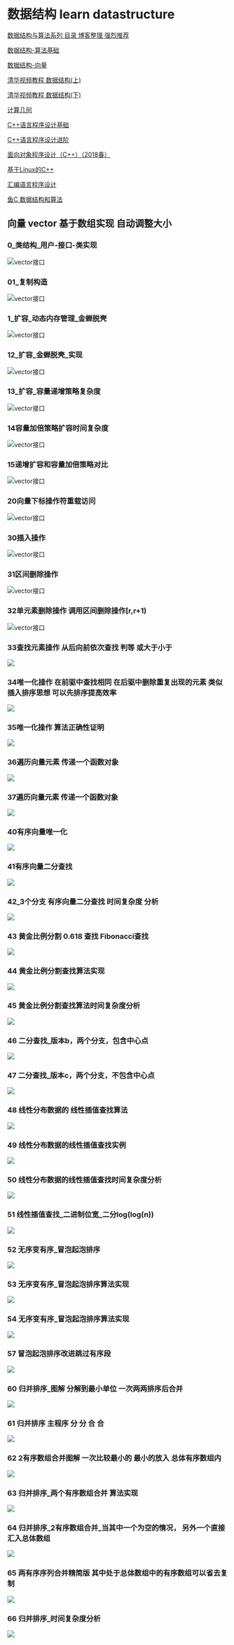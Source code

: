 # 数据结构 learn  datastructure

[数据结构与算法系列 目录 博客整理 强烈推荐](http://www.cnblogs.com/skywang12345/p/3603935.html)


[数据结构-算法基础](http://www.xuetangx.com/courses/course-v1:TsinghuaX+30240184_p1+sp/about)

[数据结构-向量](http://www.xuetangx.com/courses/course-v1:TsinghuaX+30240184_p2+sp/about)

[清华视频教程 数据结构(上)](http://www.xuetangx.com/courses/course-v1:TsinghuaX+30240184+sp/about)

[清华视频教程 数据结构(下)](http://www.xuetangx.com/courses/course-v1:TsinghuaX+30240184_2X+sp/about)

[计算几何](http://www.xuetangx.com/courses/course-v1:TsinghuaX+70240183x_1+sp/about)

[C++语言程序设计基础](http://www.xuetangx.com/courses/course-v1:TsinghuaX+00740043_1x+2018_T1/about)

[C++语言程序设计进阶](http://www.xuetangx.com/courses/course-v1:TsinghuaX+00740043_2x_2015_T2+sp/about)

[面向对象程序设计（C++）（2018春）](http://www.xuetangx.com/courses/course-v1:TsinghuaX+30240532X+2018_T1/about)

[基于Linux的C++](http://www.xuetangx.com/courses/course-v1:TsinghuaX+20740084X+sp/about)

[汇编语言程序设计](http://www.xuetangx.com/courses/course-v1:TsinghuaX+20240103X+sp/about)

[鱼C 数据结构和算法](http://blog.fishc.com/653.html)

## 向量 vector 基于数组实现 自动调整大小

### 0_类结构_用户-接口-类实现
![vector接口](Tsinghua/vector/picture/0_类结构_用户-接口-类实现.png)

### 01_复制构造
![vector接口](Tsinghua/vector/picture/01_复制构造.png)

### 1_扩容_动态内存管理_金蝉脱壳
![vector接口](Tsinghua/vector/picture/1_扩容_动态内存管理_金蝉脱壳.png)

### 12_扩容_金蝉脱壳_实现
![vector接口](Tsinghua/vector/picture/12_扩容_金蝉脱壳_实现.png)

### 13_扩容_容量递增策略复杂度
![vector接口](Tsinghua/vector/picture/13_扩容_容量递增策略复杂度.png)

### 14容量加倍策略扩容时间复杂度
![vector接口](Tsinghua/vector/picture/14容量加倍策略扩容时间复杂度.png)

### 15递增扩容和容量加倍策略对比
![vector接口](Tsinghua/vector/picture/15递增扩容和容量加倍策略对比.png)

### 20向量下标操作符重载访问
![vector接口](Tsinghua/vector/picture/20向量下标操作符重载访问.png)

### 30插入操作
![vector接口](Tsinghua/vector/picture/30插入操作.png)

### 31区间删除操作
![vector接口](Tsinghua/vector/picture/31删除操作.png)

### 32单元素删除操作 调用区间删除操作[r,r+1)
![vector接口](Tsinghua/vector/picture/32单个删除操作.png)

### 33查找元素操作 从后向前依次查找 判等 或大于小于
![](Tsinghua/vector/picture/33查找元素操作.png)

### 34唯一化操作 在前驱中查找相同 在后驱中删除重复出现的元素 类似插入排序思想 可以先排序提高效率
![](Tsinghua/vector/picture/34唯一化操作.png)

### 35唯一化操作 算法正确性证明
![](Tsinghua/vector/picture/35唯一化操作证明.png)

### 36遍历向量元素 传递一个函数对象
![](Tsinghua/vector/picture/36遍历向量元素-传递一个函数对象.png)

### 37遍历向量元素 传递一个函数对象
![](Tsinghua/vector/picture/36遍历向量对对象+1.png)

### 40有序向量唯一化
![](Tsinghua/vector/picture/40有序向量唯一化.PNG)

### 41有序向量二分查找
![](Tsinghua/vector/picture/41有序向量二分查找.PNG)

### 42_3个分支 有序向量二分查找 时间复杂度 分析
![](Tsinghua/vector/picture/43.3次比较二分查找时间复杂度.PNG)

### 43 黄金比例分割 0.618 查找 Fibonacci查找
![](Tsinghua/vector/picture/44.黄金比例分割查找.PNG)

### 44 黄金比例分割查找算法实现
![](Tsinghua/vector/picture/45.黄金比例分割查找算法实现_还是3个分支.PNG)

### 45 黄金比例分割查找算法时间复杂度分析
![](Tsinghua/vector/picture/46.黄金比例分割查找算法时间复杂度分析.PNG)

### 46 二分查找_版本b，两个分支，包含中心点
![](Tsinghua/vector/picture/47.二分查找_版本b，两个分支，包含中心点.PNG)

### 47 二分查找_版本c，两个分支，不包含中心点
![](Tsinghua/vector/picture/48.二分查找_版本c，两个分支，bu包含中心点.PNG)

### 48 线性分布数据的 线性插值查找算法
![](Tsinghua/vector/picture/49.线性分布数据的线性插值查找算法.PNG)

### 49 线性分布数据的线性插值查找实例
![](Tsinghua/vector/picture/50.线性分布数据的线性插值查找实例.PNG)

### 50 线性分布数据的线性插值查找时间复杂度分析
![](Tsinghua/vector/picture/51.线性分布数据的线性插值查找时间复杂度分析.PNG)

### 51 线性插值查找_二进制位宽_二分log(log(n))
![](Tsinghua/vector/picture/52线性插值查找_二进制位宽_二分log(log(n)).PNG)

### 52 无序变有序_冒泡起泡排序
![](Tsinghua/vector/picture/55.无序变有序_冒泡起泡排序.PNG)

### 53 无序变有序_冒泡起泡排序算法实现
![](Tsinghua/vector/picture/56.无序变有序_冒泡起泡排序算法实现.PNG)

### 54 无序变有序_冒泡起泡排序算法实现
![](Tsinghua/vector/picture/57.无序变有序_冒泡起泡排序算法实现.PNG)

### 57 冒泡起泡排序改进跳过有序段
![](Tsinghua/vector/picture/58.冒泡起泡排序改进跳过有序段.PNG)

### 60 归并排序_图解 分解到最小单位 一次两两排序后合并 
![](Tsinghua/vector/picture/60.归并排序_图解.PNG)

### 61 归并排序 主程序 分 分 合 合
![](Tsinghua/vector/picture/60.归并排序_序列合并图解.PNG)

### 62 2有序数组合并图解 一次比较最小的 最小的放入 总体有序数组内
![](Tsinghua/vector/picture/2有序数组合并图解.PNG)

### 63 归并排序_两个有序数组合并 算法实现
![](Tsinghua/vector/picture/60.归并排序_量有序数组合并.PNG)

### 64 归并排序_2有序数组合并_当其中一个为空的情况， 另外一个直接汇入总体数组
![](Tsinghua/vector/picture/61.归并排序_2有序数组合并_一个为空的情况.PNG)

### 65 两有序序列合并精简版 其中处于总体数组中的有序数组可以省去复制
![](Tsinghua/vector/picture/60.两有序序列合并精简版.bmp)

### 66 归并排序_时间复杂度分析
![](Tsinghua/vector/picture/62.归并排序_时间复杂度分析.PNG)
